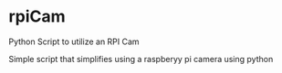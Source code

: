 # rpiCam
Python Script to utilize an RPI Cam


Simple script that simplifies using a raspberyy pi camera using python
